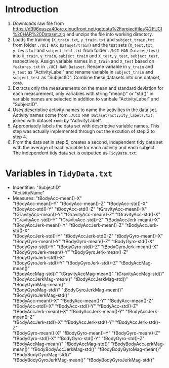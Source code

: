 # Introduction
1. Downloads raw file from https://d396qusza40orc.cloudfront.net/getdata%2Fprojectfiles%2FUCI%20HAR%20Dataset.zip and unzips the file into working directory.
2. Loads the training (`X_train.txt`, `y_train.txt` and `subject_train.txt` from folder `./UCI HAR Dataset/train`) and the test sets (`X_test.txt`, `y_test.txt` and `subject_test.txt` from folder `./UCI HAR Dataset/test`) into `X_train`, `y_train`, `subject_train` and `X_test`, `y_test`, `subject_test`, respectively. Assign variable names in `X_train` and `X_test` based on `features.txt` in `./UCI HAR Dataset`. Rename variable in `y_train` and `y_test` as "ActivityLabel" and rename variable in `subject_train` and `subject_test` as "SubjectID". Combine these datasets into one dataset, `comb`. 
3. Extracts only the measurements on the mean and standard deviation for each measurement, only variables with string "mean()" or "std()" in variable names are selected in addition to varibale "ActivityLabel" and "SubjectID".
4. Uses descriptive activity names to name the activities in the data set. Activity names come from `./UCI HAR Dataset/activity_labels.txt`, joined with dataset `comb` by "ActivityLabel".
5. Appropriately labels the data set with descriptive variable names. This step was actually implemented through out the excution of step 2 to step 4.
6. From the data set in step 5, creates a second, independent tidy data set with the average of each variable for each activity and each subject. The independent tidy data set is outputted as `TidyData.txt`.

# Variables in `TidyData.txt`
* Indentifier:
"SubjectID"                   
"ActivityName"
* Measures:
"tBodyAcc-mean()-X"          
"tBodyAcc-mean()-Y"
"tBodyAcc-mean()-Z"
"tBodyAcc-std()-X"           
"tBodyAcc-std()-Y"
"tBodyAcc-std()-Z"
"tGravityAcc-mean()-X"       
"tGravityAcc-mean()-Y"
"tGravityAcc-mean()-Z"
"tGravityAcc-std()-X"        
"tGravityAcc-std()-Y"
"tGravityAcc-std()-Z"
"tBodyAccJerk-mean()-X"      
"tBodyAccJerk-mean()-Y"
"tBodyAccJerk-mean()-Z"
"tBodyAccJerk-std()-X"       
"tBodyAccJerk-std()-Y"
"tBodyAccJerk-std()-Z"
"tBodyGyro-mean()-X"         
"tBodyGyro-mean()-Y"
"tBodyGyro-mean()-Z"
"tBodyGyro-std()-X"          
"tBodyGyro-std()-Y"
"tBodyGyro-std()-Z"
"tBodyGyroJerk-mean()-X"     
"tBodyGyroJerk-mean()-Y"
"tBodyGyroJerk-mean()-Z"
"tBodyGyroJerk-std()-X"      
"tBodyGyroJerk-std()-Y"
"tBodyGyroJerk-std()-Z"
"tBodyAccMag-mean()"         
"tBodyAccMag-std()"
"tGravityAccMag-mean()"
"tGravityAccMag-std()"       
"tBodyAccJerkMag-mean()"
"tBodyAccJerkMag-std()"
"tBodyGyroMag-mean()"        
"tBodyGyroMag-std()"
"tBodyGyroJerkMag-mean()"
"tBodyGyroJerkMag-std()"     
"fBodyAcc-mean()-X"
"fBodyAcc-mean()-Y"
"fBodyAcc-mean()-Z"          
"fBodyAcc-std()-X"
"fBodyAcc-std()-Y"
"fBodyAcc-std()-Z"           
"fBodyAccJerk-mean()-X"
"fBodyAccJerk-mean()-Y"
"fBodyAccJerk-mean()-Z"      
"fBodyAccJerk-std()-X"
"fBodyAccJerk-std()-Y"
"fBodyAccJerk-std()-Z"       
"fBodyGyro-mean()-X"
"fBodyGyro-mean()-Y"
"fBodyGyro-mean()-Z"         
"fBodyGyro-std()-X"
"fBodyGyro-std()-Y"
"fBodyGyro-std()-Z"          
"fBodyAccMag-mean()"
"fBodyAccMag-std()"
"fBodyBodyAccJerkMag-mean()" 
"fBodyBodyAccJerkMag-std()"
"fBodyBodyGyroMag-mean()"
"fBodyBodyGyroMag-std()"     
"fBodyBodyGyroJerkMag-mean()"
"fBodyBodyGyroJerkMag-std()" 
